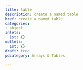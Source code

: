 ```yaml
---
title: table
description: create a named table
bref: create a named table
categories:
- object
inlets:
  1st: {}
outlets:
  1st: {}
draft: true
pdcategory: Arrays & Tables

---
```


